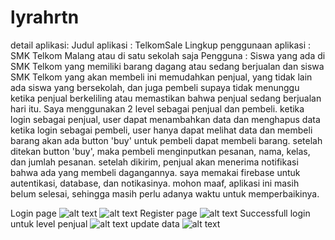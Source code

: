 # lyrahrtn
detail aplikasi:
Judul aplikasi : TelkomSale
Lingkup penggunaan aplikasi : SMK Telkom Malang atau di satu sekolah saja
Pengguna : Siswa yang ada di SMK Telkom yang memiliki barang dagang atau sedang berjualan dan siswa SMK Telkom yang akan membeli
ini memudahkan penjual, yang tidak lain ada siswa yang bersekolah, dan juga pembeli supaya tidak menunggu ketika penjual berkeliling atau
memastikan bahwa penjual sedang berjualan hari itu.
Saya menggunakan 2 level sebagai penjual dan pembeli.
ketika login sebagai penjual, user dapat menambahkan data dan menghapus data
ketika login sebagai pembeli, user hanya dapat melihat data dan membeli barang
akan ada button 'buy' untuk pembeli dapat membeli barang.
setelah ditekan button 'buy', maka pembeli menginputkan pesanan, nama, kelas, dan jumlah pesanan.
setelah dikirim, penjual akan menerima notifikasi bahwa ada yang membeli dagangannya.
saya memakai firebase untuk autentikasi, database, dan notikasinya.
mohon maaf, aplikasi ini masih belum selesai, sehingga masih perlu adanya waktu untuk memperbaikinya.

Login page
![alt text](https://github.com/SMKCoding2019/lyrahrtn/blob/master/telkomsale1.jpg)
![alt text](https://github.com/SMKCoding2019/lyrahrtn/blob/master/telkomsale2.jpg)
Register page
![alt text](https://github.com/SMKCoding2019/lyrahrtn/blob/master/telkomsale3.jpg)
Successfull login untuk level penjual
![alt text](https://github.com/SMKCoding2019/lyrahrtn/blob/master/telkomsale4.jpg)
update data
![alt text](https://github.com/SMKCoding2019/lyrahrtn/blob/master/telkomsale5.jpg)

